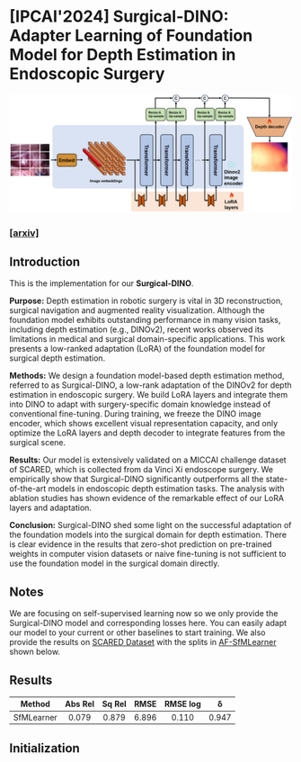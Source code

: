 # [IPCAI'2024] Surgical-DINO: Adapter Learning of Foundation Model for Depth Estimation in Endoscopic Surgery

![Image](https://github.com/BeileiCui/SurgicalDINO/blob/main/main_figure.jpg)

### [__[arxiv]__](https://arxiv.org/abs/2401.06013)
## Introduction
This is the implementation for our __Surgical-DINO__. 

__Purpose:__ Depth estimation in robotic surgery is vital in 3D reconstruction, surgical navigation and augmented reality visualization. Although the foundation model exhibits outstanding performance in many vision tasks, including depth estimation (e.g., DINOv2), recent works observed its limitations in medical and surgical domain-specific applications. This work presents a low-ranked adaptation (LoRA) of the foundation model for surgical depth estimation.

__Methods:__ We design a foundation model-based depth estimation method, referred to as Surgical-DINO, a low-rank adaptation of the DINOv2 for depth estimation in endoscopic surgery. We build LoRA layers and integrate them into DINO to adapt with surgery-specific domain knowledge instead of conventional fine-tuning. During training, we freeze the DINO image encoder, which shows excellent visual representation capacity, and only optimize the LoRA layers and depth decoder to integrate features from the surgical scene. 

__Results:__ Our model is extensively validated on a MICCAI challenge dataset of SCARED, which is collected from da Vinci Xi endoscope surgery. We empirically show that Surgical-DINO significantly outperforms all the state-of-the-art models in endoscopic depth estimation tasks. The analysis with ablation studies has shown evidence of the remarkable effect of our LoRA layers and adaptation.

__Conclusion:__ Surgical-DINO shed some light on the successful adaptation of the foundation models into the surgical domain for depth estimation. There is clear evidence in the results that zero-shot prediction on pre-trained weights in computer vision datasets or naive fine-tuning is not sufficient to use the foundation model in the surgical domain directly.

## Notes
We are focusing on self-supervised learning now so we only provide the Surgical-DINO model and corresponding losses here. You can easily adapt our model to your current or other baselines to start training. We also provide the results on [SCARED Dataset](https://endovissub2019-scared.grand-challenge.org/) with the splits in [AF-SfMLearner](https://github.com/ShuweiShao/AF-SfMLearner) shown below.

## Results

| Method | Abs Rel | Sq Rel | RMSE | RMSE log | &delta; |
|  :----:  | :----:  | :----:   |  :----:  | :----:  | :----:  |
| SfMLearner | 0.079 |	0.879 |	6.896 |	0.110 |	0.947 |


## Initialization
